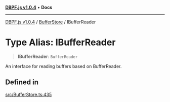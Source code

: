 [**DBPF.js v1.0.4**](../../README.md) • **Docs**

***

[DBPF.js v1.0.4](../../README.md) / [BufferStore](../README.md) / IBufferReader

# Type Alias: IBufferReader

> **IBufferReader**: `BufferReader`

An interface for reading buffers based on BufferReader.

## Defined in

[src/BufferStore.ts:435](https://github.com/anonhostpi/DBPF.js/blob/5970b3db05862f3a4fc27886740f0325e027cf60/src/BufferStore.ts#L435)

